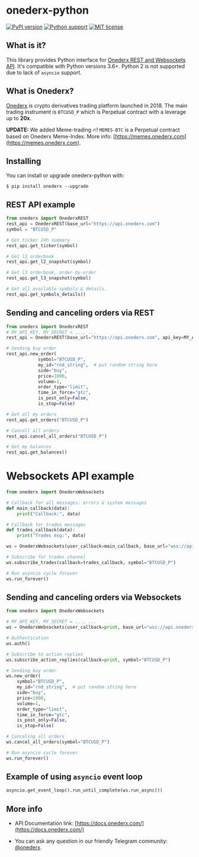 # onederx-python
[![PyPI version](https://img.shields.io/badge/pypi-v.0.0.3-green.svg)](https://pypi.org/project/onederx/)
[![Python support](https://img.shields.io/badge/python-3.6%20%7C%203.7%2B-green.svg)](https://www.python.org/)
[![MIT license](https://img.shields.io/badge/License-MIT-blue.svg)](https://lbesson.mit-license.org/)

## What is it?
This  library provides Python interface for [Onederx REST and Websockets API](https://docs.onederx.com/). It's compatible with Python versions 3.6+. 
Python 2 is not supported due to lack of `asyncio` support.

## What is Onederx?
[Onederx](https://onederx.com) is crypto derivatives trading platform launched in 2018. The main trading instrument is `BTCUSD_P` which is Perpetual contract with a leverage up to **20x**.

**UPDATE:** We added Meme-trading 🔥! `MEMES-BTC` is a Perpetual contract based on Onederx Meme-Index. More info: [https://memes.onederx.com](https://memes.onederx.com).


## Installing
You can install or upgrade onederx-python with:

`$ pip install onederx --upgrade`

## REST API example
```python
from onederx import OnederxREST
rest_api = OnederxREST(base_url="https://api.onederx.com")
symbol = "BTCUSD_P"

# Get ticker 24h summary 
rest_api.get_ticker(symbol)

# Get l2 orderbook
rest_api.get_l2_snapshot(symbol)

# Get l3 orderbook, order-by-order
rest_api.get_l3_snapshot(symbol)

# Get all available symbols & details.
rest_api.get_symbols_details()
```
## Sending and canceling orders via REST
```python
from onederx import OnederxREST
# MY_API_KEY, MY_SECRET = ..., ... 
rest_api = OnederxREST(base_url="https://api.onederx.com", api_key=MY_API_KEY, secret=MY_SECRET)

# Sending buy order
rest_api.new_order(
            symbol="BTCUSD_P",
            my_id="rnd_string",  # put random string here
            side="buy",
            price=1000,
            volume=1,
            order_type="limit",
            time_in_force="gtc",
            is_post_only=False,
            is_stop=False)

# Get all my orders
rest_api.get_orders("BTCUSD_P")

# Cancell all orders
rest_api.cancel_all_orders("BTCUSD_P")

# Get my balances
rest_api.get_balances()
```

# Websockets API example 
```python
from onederx import OnederxWebsockets

# Callback for all messages: errors & system messages
def main_callback(data):
    print("Callback:", data)

# Callback for trades messages
def trades_callback(data):
    print("Trades msg:", data)

ws = OnederxWebsockets(user_callback=main_callback, base_url="wss://api.onederx.com")

# Subscribe for trades channel
ws.subscribe_trades(callback=trades_callback, symbol="BTCUSD_P")

# Run asyncio cycle forever
ws.run_forever()
```

## Sending and canceling orders via Websockets
```python
from onederx import OnederxWebsockets

# MY_API_KEY, MY_SECRET = ..., ... 
ws = OnederxWebsockets(user_callback=print, base_url="wss://api.onederx.com", api_key=MY_API_KEY, secret=MY_SECRET)

# Authentication 
ws.auth()

# Subscribe to action replies
ws.subscribe_action_replies(callback=print, symbol="BTCUSD_P")

# Sending buy order
ws.new_order(
    symbol="BTCUSD_P",
    my_id="rnd_string",  # put random string here
    side="buy",
    price=1000,
    volume=1,
    order_type="limit",
    time_in_force="gtc",
    is_post_only=False,
    is_stop=False)

# Canceling all orders
ws.cancel_all_orders(symbol="BTCUSD_P")

# Run asyncio cycle forever
ws.run_forever()
```

## Example of using `asyncio` event loop

```python
asyncio.get_event_loop().run_until_complete(ws.run_async())
```


## More info
* API Documentation link: [https://docs.onederx.com/](https://docs.onederx.com/)

* You can ask any question in our friendly Telegram community: [@onederx](https://t.me/onederx).